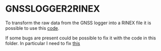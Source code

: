 # GNSSLOGGER2RINEX

To transform the raw data from the GNSS logger into a RINEX file it is possible to use this [code](https://github.com/rokubun/android_rinex).

If some bugs are present could be possible to fix it with the code in this folder. In particular I need to fix [this](https://github.com/LorenzoStucchi/RINEX_quality_analysis/blob/6946a2b89dde80fbf6a467880d3e4ce26fb1768d/GNSSlogger2rinex/gnsslogger.py#L773)